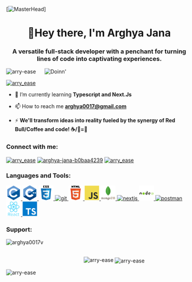 [![MasterHead](https://cdn.dribbble.com/userupload/9495255/file/original-a0f72df060c2e1f5299cc7819d86cccb.jpg?resize=1200x300)]
<h1 align="center">👋Hey there, I'm Arghya Jana</h1>
<h3 align="center">A versatile full-stack developer with a penchant for turning lines of code into captivating experiences.</h3>
<img align ="right" alt = "Doinn'" width ="400" src = "https://cdn.dribbble.com/users/255/screenshots/10481930/media/314c00fe1fecd4dc565a8b642a60c427.png?resize=1000x750&vertical=center">

<p align="left"> <img src="https://komarev.com/ghpvc/?username=arry-ease&label=Profile%20views&color=0e75b6&style=flat" alt="arry-ease" /> </p>

<p align="left"> <a href="https://twitter.com/arry_ease" target="blank"><img src="https://img.shields.io/twitter/follow/arry_ease?logo=twitter&style=for-the-badge" alt="arry_ease" /></a> </p>

- 🌱 I’m currently learning **Typescript and Next.Js**

- 📫 How to reach me **arghya0017@gmail.com**

- ⚡ **We'll transform ideas into reality fueled by the synergy of Red Bull/Coffee and code! ☕/🐂=🚀**

<h3 align="left">Connect with me:</h3>
<p align="left">
<a href="https://twitter.com/arry_ease" target="blank"><img align="center" src="https://raw.githubusercontent.com/rahuldkjain/github-profile-readme-generator/master/src/images/icons/Social/twitter.svg" alt="arry_ease" height="30" width="40" /></a>
<a href="https://linkedin.com/in/arghya-jana-b0baa4239" target="blank"><img align="center" src="https://raw.githubusercontent.com/rahuldkjain/github-profile-readme-generator/master/src/images/icons/Social/linked-in-alt.svg" alt="arghya-jana-b0baa4239" height="30" width="40" /></a>
<a href="https://instagram.com/arry_ease" target="blank"><img align="center" src="https://raw.githubusercontent.com/rahuldkjain/github-profile-readme-generator/master/src/images/icons/Social/instagram.svg" alt="arry_ease" height="30" width="40" /></a>
</p>

<h3 align="left">Languages and Tools:</h3>
<p align="left"> <a href="https://www.cprogramming.com/" target="_blank" rel="noreferrer"> <img src="https://raw.githubusercontent.com/devicons/devicon/master/icons/c/c-original.svg" alt="c" width="40" height="40"/> </a> <a href="https://www.w3schools.com/cpp/" target="_blank" rel="noreferrer"> <img src="https://raw.githubusercontent.com/devicons/devicon/master/icons/cplusplus/cplusplus-original.svg" alt="cplusplus" width="40" height="40"/> </a> <a href="https://www.w3schools.com/css/" target="_blank" rel="noreferrer"> <img src="https://raw.githubusercontent.com/devicons/devicon/master/icons/css3/css3-original-wordmark.svg" alt="css3" width="40" height="40"/> </a> <a href="https://git-scm.com/" target="_blank" rel="noreferrer"> <img src="https://www.vectorlogo.zone/logos/git-scm/git-scm-icon.svg" alt="git" width="40" height="40"/> </a> <a href="https://www.w3.org/html/" target="_blank" rel="noreferrer"> <img src="https://raw.githubusercontent.com/devicons/devicon/master/icons/html5/html5-original-wordmark.svg" alt="html5" width="40" height="40"/> </a> <a href="https://developer.mozilla.org/en-US/docs/Web/JavaScript" target="_blank" rel="noreferrer"> <img src="https://raw.githubusercontent.com/devicons/devicon/master/icons/javascript/javascript-original.svg" alt="javascript" width="40" height="40"/> </a> <a href="https://www.mongodb.com/" target="_blank" rel="noreferrer"> <img src="https://raw.githubusercontent.com/devicons/devicon/master/icons/mongodb/mongodb-original-wordmark.svg" alt="mongodb" width="40" height="40"/> </a> <a href="https://nextjs.org/" target="_blank" rel="noreferrer"> <img src="https://cdn.worldvectorlogo.com/logos/nextjs-2.svg" alt="nextjs" width="40" height="40"/> </a> <a href="https://nodejs.org" target="_blank" rel="noreferrer"> <img src="https://raw.githubusercontent.com/devicons/devicon/master/icons/nodejs/nodejs-original-wordmark.svg" alt="nodejs" width="40" height="40"/> </a> <a href="https://postman.com" target="_blank" rel="noreferrer"> <img src="https://www.vectorlogo.zone/logos/getpostman/getpostman-icon.svg" alt="postman" width="40" height="40"/> </a> <a href="https://reactjs.org/" target="_blank" rel="noreferrer"> <img src="https://raw.githubusercontent.com/devicons/devicon/master/icons/react/react-original-wordmark.svg" alt="react" width="40" height="40"/> </a> <a href="https://www.typescriptlang.org/" target="_blank" rel="noreferrer"> <img src="https://raw.githubusercontent.com/devicons/devicon/master/icons/typescript/typescript-original.svg" alt="typescript" width="40" height="40"/> </a> </p>

<h3 align="left">Support:</h3>
<p><a href="https://www.buymeacoffee.com/arghya0017v"> <img align="left" src="https://cdn.buymeacoffee.com/buttons/v2/default-yellow.png" height="50" width="210" alt="arghya0017v" /></a></p><br><br>

<p><img align="left" src="https://github-readme-stats.vercel.app/api/top-langs?username=arry-ease&show_icons=true&locale=en&layout=compact" alt="arry-ease" /></p>

<p>&nbsp;<img align="center" src="https://github-readme-stats.vercel.app/api?username=arry-ease&show_icons=true&locale=en" alt="arry-ease" /></p>

<p><img align="center" src="https://github-readme-streak-stats.herokuapp.com/?user=arry-ease&" alt="arry-ease" /></p>
